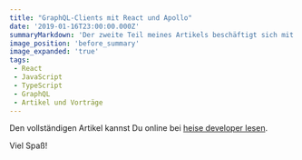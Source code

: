 ```yaml
---
title: "GraphQL-Clients mit React und Apollo"
date: '2019-01-16T23:00:00.000Z'
summaryMarkdown: 'Der zweite Teil meines Artikels beschäftigt sich mit der Frage, wie zu einer bestehenden GraphQL API ein Web-Client gebaut werden kann. Das sehen wir uns exemplarisch an einem Stack bestehend aus React, TypeScript und dem Apollo Framework an.'
image_position: 'before_summary'
image_expanded: 'true'
tags:
 - React
 - JavaScript
 - TypeScript
 - GraphQL
 - Artikel und Vorträge
---
```


Den vollständigen Artikel kannst Du online bei [heise developer lesen](https://www.heise.de/developer/artikel/GraphQL-Clients-mit-React-und-Apollo-Teil-2-4273017.html).

Viel Spaß!  
